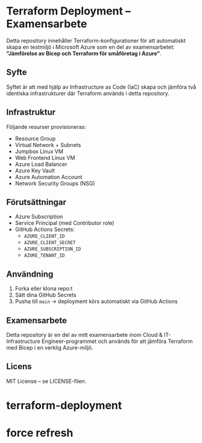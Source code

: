 # Terraform Deployment – Examensarbete

Detta repository innehåller Terraform-konfigurationer för att automatiskt skapa en testmiljö i Microsoft Azure som en del av examensarbetet: **"Jämförelse av Bicep och Terraform för småföretag i Azure"**.

## Syfte
Syftet är att med hjälp av Infrastructure as Code (IaC) skapa och jämföra två identiska infrastrukturer där Terraform används i detta repository.

## Infrastruktur
Följande resurser provisioneras:
- Resource Group
- Virtual Network + Subnets
- Jumpbox Linux VM
- Web Frontend Linux VM
- Azure Load Balancer
- Azure Key Vault
- Azure Automation Account
- Network Security Groups (NSG)

## Förutsättningar
- Azure Subscription
- Service Principal (med Contributor role)
- GitHub Actions Secrets:
  - `AZURE_CLIENT_ID`
  - `AZURE_CLIENT_SECRET`
  - `AZURE_SUBSCRIPTION_ID`
  - `AZURE_TENANT_ID`

## Användning
1. Forka eller klona repo:t
2. Sätt dina GitHub Secrets
3. Pusha till `main` → deployment körs automatiskt via GitHub Actions

## Examensarbete
Detta repository är en del av mitt examensarbete inom Cloud & IT-Infrastructure Engineer-programmet och används för att jämföra Terraform med Bicep i en verklig Azure-miljö.

## Licens
MIT License – se LICENSE-filen.
# terraform-deployment
# force refresh
